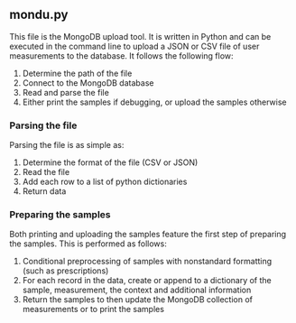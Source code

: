 ## mondu.py

This file is the MongoDB upload tool. It is written in Python and can be executed in the command line to upload a JSON or CSV file of user measurements to the database. It follows the following flow:

1. Determine the path of the file
2. Connect to the MongoDB database
3. Read and parse the file
4. Either print the samples if debugging, or upload the samples otherwise

### Parsing the file

Parsing the file is as simple as:

1. Determine the format of the file (CSV or JSON)
2. Read the file
3. Add each row to a list of python dictionaries
4. Return data

### Preparing the samples

Both printing and uploading the samples feature the first step of preparing the samples. This is performed as follows:

1. Conditional preprocessing of samples with nonstandard formatting (such as prescriptions)
2. For each record in the data, create or append to a dictionary of the sample, measurement, the context and additional information
3. Return the samples to then update the MongoDB collection of measurements or to print the samples
